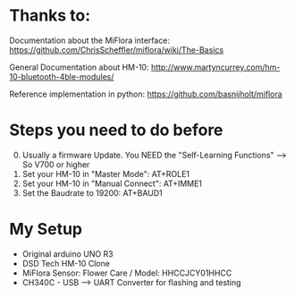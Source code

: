 # Thanks to:
Documentation about the MiFlora interface: https://github.com/ChrisScheffler/miflora/wiki/The-Basics

General Documentation about HM-10: http://www.martyncurrey.com/hm-10-bluetooth-4ble-modules/ 

Reference implementation in python: https://github.com/basnijholt/miflora

# Steps you need to do before

0. Usually a firmware Update. You NEED the "Self-Learning Functions" --> So V700 or higher
1. Set your HM-10 in "Master Mode": AT+ROLE1
2. Set your HM-10 in "Manual Connect": AT+IMME1
3. Set the Baudrate to 19200: AT+BAUD1

# My Setup
* Original arduino UNO R3
* DSD Tech HM-10 Clone
* MiFlora Sensor: Flower Care / Model: HHCCJCY01HHCC
* CH340C - USB --> UART Converter for flashing and testing